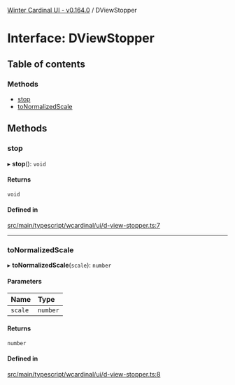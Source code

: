 [Winter Cardinal UI - v0.164.0](../index.md) / DViewStopper

# Interface: DViewStopper

## Table of contents

### Methods

- [stop](DViewStopper.md#stop)
- [toNormalizedScale](DViewStopper.md#tonormalizedscale)

## Methods

### stop

▸ **stop**(): `void`

#### Returns

`void`

#### Defined in

[src/main/typescript/wcardinal/ui/d-view-stopper.ts:7](https://github.com/winter-cardinal/winter-cardinal-ui/blob/v0.164.0/src/main/typescript/wcardinal/ui/d-view-stopper.ts#L7)

___

### toNormalizedScale

▸ **toNormalizedScale**(`scale`): `number`

#### Parameters

| Name | Type |
| :------ | :------ |
| `scale` | `number` |

#### Returns

`number`

#### Defined in

[src/main/typescript/wcardinal/ui/d-view-stopper.ts:8](https://github.com/winter-cardinal/winter-cardinal-ui/blob/v0.164.0/src/main/typescript/wcardinal/ui/d-view-stopper.ts#L8)
